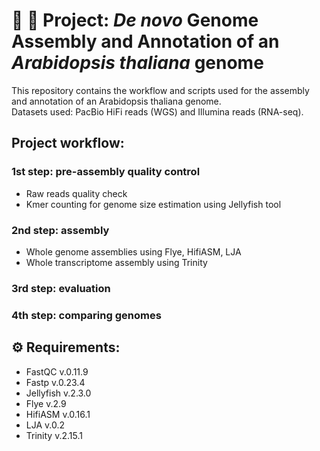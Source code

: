 # :seedling: :dna:  __Project: _De novo_ Genome Assembly and Annotation of an _Arabidopsis thaliana_ genome__

This repository contains the workflow and scripts used for the assembly and annotation of an Arabidopsis thaliana genome.\
Datasets used: PacBio HiFi reads (WGS) and Illumina reads (RNA-seq).

## Project workflow:

### __1st step:__ pre-assembly quality control 
- Raw reads quality check 
- Kmer counting for genome size estimation using Jellyfish tool

### __2nd step:__ assembly
- Whole genome assemblies using Flye, HifiASM, LJA
- Whole transcriptome assembly using Trinity

### __3rd step:__ evaluation

### __4th step:__ comparing genomes

## ⚙️ Requirements:
- FastQC v.0.11.9
- Fastp v.0.23.4
- Jellyfish v.2.3.0
- Flye v.2.9
- HifiASM v.0.16.1
- LJA v.0.2
- Trinity v.2.15.1





